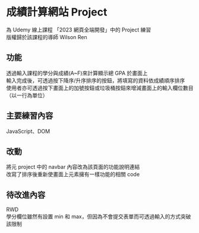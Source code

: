# 成績計算網站 Project

為 Udemy 線上課程 「2023 網頁全端開發」中的 Project 練習  
版權歸於該課程的導師 Wilson Ren

## 功能

透過輸入課程的學分與成績(A~F)來計算顯示總 GPA 於畫面上  
輸入完成後，可透過按下降序/升序排序的按鈕，將填寫的資料依成績順序排序  
使用者亦可透過按下畫面上的加號按鈕或垃圾桶按鈕來增減畫面上的輸入欄位數目（以一行為單位）

## 主要練習內容

JavaScript、DOM

## 改動

將元 project 中的 navbar 內容改為該頁面的功能說明連結  
改寫了排序後重新使畫面上元素擁有一樣功能的相關 code

## 待改進內容

RWD  
學分欄位雖然有設置 min 和 max，但因為不會提交表單而可透過輸入的方式突破該限制
